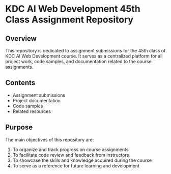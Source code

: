 # KDC AI Web Development 45th Class Assignment Repository

## Overview

This repository is dedicated to assignment submissions for the 45th class of KDC AI Web Development course. It serves as a centralized platform for all project work, code samples, and documentation related to the course assignments.

## Contents

- Assignment submissions
- Project documentation
- Code samples
- Related resources

## Purpose

The main objectives of this repository are:

1. To organize and track progress on course assignments
2. To facilitate code review and feedback from instructors
3. To showcase the skills and knowledge acquired during the course
4. To serve as a reference for future learning and development
